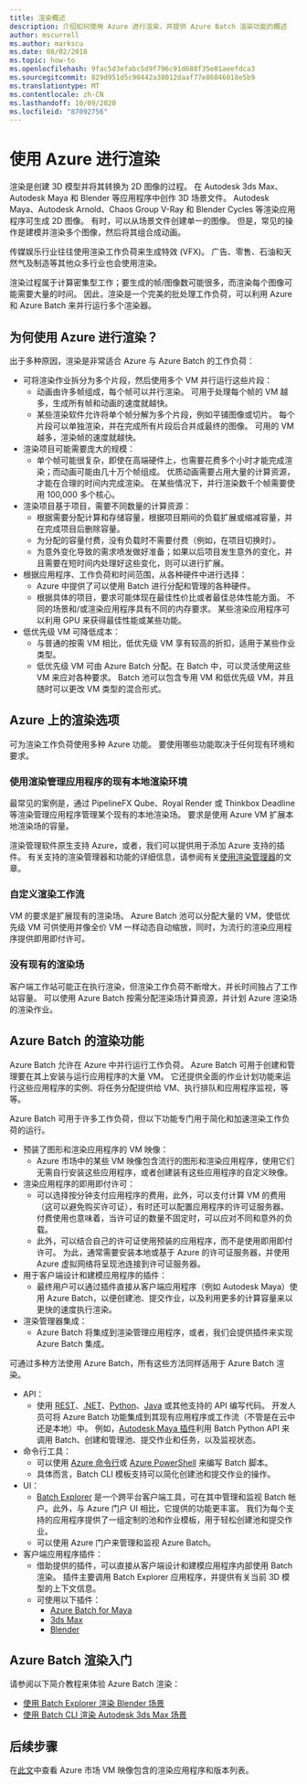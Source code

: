 ```yaml
---
title: 渲染概述
description: 介绍如何使用 Azure 进行渲染，并提供 Azure Batch 渲染功能的概述
author: mscurrell
ms.author: markscu
ms.date: 08/02/2018
ms.topic: how-to
ms.openlocfilehash: 9fac5d3efabc5d9f796c91d688f35e01aeefdca3
ms.sourcegitcommit: 829d951d5c90442a38012daaf77e86046018e5b9
ms.translationtype: MT
ms.contentlocale: zh-CN
ms.lasthandoff: 10/09/2020
ms.locfileid: "87092756"
---
```

# <a name="rendering-using-azure"></a>使用 Azure 进行渲染

渲染是创建 3D 模型并将其转换为 2D 图像的过程。 在 Autodesk 3ds Max、Autodesk Maya 和 Blender 等应用程序中创作 3D 场景文件。  Autodesk Maya、Autodesk Arnold、Chaos Group V-Ray 和 Blender Cycles 等渲染应用程序可生成 2D 图像。  有时，可以从场景文件创建单一的图像。 但是，常见的操作是建模并渲染多个图像，然后将其组合成动画。

传媒娱乐行业往往使用渲染工作负荷来生成特效 (VFX)。 广告、零售、石油和天然气及制造等其他众多行业也会使用渲染。

渲染过程属于计算密集型工作；要生成的帧/图像数可能很多，而渲染每个图像可能需要大量的时间。  因此，渲染是一个完美的批处理工作负荷，可以利用 Azure 和 Azure Batch 来并行运行多个渲染器。

## <a name="why-use-azure-for-rendering"></a>为何使用 Azure 进行渲染？

出于多种原因，渲染是非常适合 Azure 与 Azure Batch 的工作负荷：

* 可将渲染作业拆分为多个片段，然后使用多个 VM 并行运行这些片段：
  * 动画由许多帧组成，每个帧可以并行渲染。  可用于处理每个帧的 VM 越多，生成所有帧和动画的速度就越快。
  * 某些渲染软件允许将单个帧分解为多个片段，例如平铺图像或切片。  每个片段可以单独渲染，并在完成所有片段后合并成最终的图像。  可用的 VM 越多，渲染帧的速度就越快。
* 渲染项目可能需要庞大的规模：
  * 单个帧可能很复杂，即使在高端硬件上，也需要花费多个小时才能完成渲染；而动画可能由几十万个帧组成。  优质动画需要占用大量的计算资源，才能在合理的时间内完成渲染。  在某些情况下，并行渲染数千个帧需要使用 100,000 多个核心。
* 渲染项目基于项目，需要不同数量的计算资源：
  * 根据需要分配计算和存储容量，根据项目期间的负载扩展或缩减容量，并在完成项目后删除容量。
  * 为分配的容量付费，没有负载时不需要付费（例如，在项目切换时）。
  * 为意外变化导致的需求喷发做好准备；如果以后项目发生意外的变化，并且需要在短时间内处理好这些变化，则可以进行扩展。
* 根据应用程序、工作负荷和时间范围，从各种硬件中进行选择：
  * Azure 中提供了可以使用 Batch 进行分配和管理的各种硬件。
  * 根据具体的项目，要求可能体现在最佳性价比或者最佳总体性能方面。  不同的场景和/或渲染应用程序具有不同的内存要求。  某些渲染应用程序可以利用 GPU 来获得最佳性能或某些功能。 
* 低优先级 VM 可降低成本：
  * 与普通的按需 VM 相比，低优先级 VM 享有较高的折扣，适用于某些作业类型。
  * 低优先级 VM 可由 Azure Batch 分配。在 Batch 中，可以灵活使用这些 VM 来应对各种要求。  Batch 池可以包含专用 VM 和低优先级 VM，并且随时可以更改 VM 类型的混合形式。

## <a name="options-for-rendering-on-azure"></a>Azure 上的渲染选项

可为渲染工作负荷使用多种 Azure 功能。  要使用哪些功能取决于任何现有环境和要求。

### <a name="existing-on-premises-rendering-environment-using-a-render-management-application"></a>使用渲染管理应用程序的现有本地渲染环境

最常见的案例是，通过 PipelineFX Qube、Royal Render 或 Thinkbox Deadline 等渲染管理应用程序管理某个现有的本地渲染场。  要求是使用 Azure VM 扩展本地渲染场的容量。

渲染管理软件原生支持 Azure，或者，我们可以提供用于添加 Azure 支持的插件。 有关支持的渲染管理器和功能的详细信息，请参阅有关[使用渲染管理器](./batch-rendering-render-managers.md)的文章。

### <a name="custom-rendering-workflow"></a>自定义渲染工作流

VM 的要求是扩展现有的渲染场。  Azure Batch 池可以分配大量的 VM，使低优先级 VM 可供使用并像全价 VM 一样动态自动缩放，同时，为流行的渲染应用程序提供即用即付许可。

### <a name="no-existing-render-farm"></a>没有现有的渲染场

客户端工作站可能正在执行渲染，但渲染工作负荷不断增大，并长时间独占了工作站容量。  可以使用 Azure Batch 按需分配渲染场计算资源，并计划 Azure 渲染场的渲染作业。

## <a name="azure-batch-rendering-capabilities"></a>Azure Batch 的渲染功能

Azure Batch 允许在 Azure 中并行运行工作负荷。  Azure Batch 可用于创建和管理要在其上安装与运行应用程序的大量 VM。  它还提供全面的作业计划功能来运行这些应用程序的实例、将任务分配提供给 VM、执行排队和应用程序监视，等等。

Azure Batch 可用于许多工作负荷，但以下功能专门用于简化和加速渲染工作负荷的运行。

* 预装了图形和渲染应用程序的 VM 映像：
  * Azure 市场中的某些 VM 映像包含流行的图形和渲染应用程序，使用它们无需自行安装这些应用程序，或者创建装有这些应用程序的自定义映像。 
* 渲染应用程序的即用即付许可：
  * 可以选择按分钟支付应用程序的费用，此外，可以支付计算 VM 的费用（这可以避免购买许可证），有时还可以配置应用程序的许可证服务器。  付费使用也意味着，当许可证的数量不固定时，可以应对不同和意外的负载。
  * 此外，可以结合自己的许可证使用预装的应用程序，而不是使用即用即付许可。 为此，通常需要安装本地或基于 Azure 的许可证服务器，并使用 Azure 虚拟网络将呈现池连接到许可证服务器。
* 用于客户端设计和建模应用程序的插件：
  * 最终用户可以通过插件直接从客户端应用程序（例如 Autodesk Maya）使用 Azure Batch，以便创建池、提交作业，以及利用更多的计算容量来以更快的速度执行渲染。
* 渲染管理器集成：
  * Azure Batch 将集成到渲染管理应用程序，或者，我们会提供插件来实现 Azure Batch 集成。

可通过多种方法使用 Azure Batch，所有这些方法同样适用于 Azure Batch 渲染。

* API：
  * 使用 [REST](/rest/api/batchservice)、[.NET](/dotnet/api/overview/azure/batch)、[Python](/python/api/overview/azure/batch)、[Java](/java/api/overview/azure/batch) 或其他支持的 API 编写代码。  开发人员可将 Azure Batch 功能集成到其现有应用程序或工作流（不管是在云中还是本地）中。  例如，[Autodesk Maya 插件](https://github.com/Azure/azure-batch-maya)利用 Batch Python API 来调用 Batch、创建和管理池、提交作业和任务，以及监视状态。
* 命令行工具：
  * 可以使用 [Azure 命令行](/cli/azure/)或 [Azure PowerShell](/powershell/azure/) 来编写 Batch 脚本。
  * 具体而言，Batch CLI 模板支持可以简化创建池和提交作业的操作。
* UI：
  * [Batch Explorer](https://github.com/Azure/BatchExplorer) 是一个跨平台客户端工具，可在其中管理和监视 Batch 帐户。此外，与 Azure 门户 UI 相比，它提供的功能更丰富。  我们为每个支持的应用程序提供了一组定制的池和作业模板，用于轻松创建池和提交作业。
  * 可以使用 Azure 门户来管理和监视 Azure Batch。
* 客户端应用程序插件：
  * 借助提供的插件，可以直接从客户端设计和建模应用程序内部使用 Batch 渲染。 插件主要调用 Batch Explorer 应用程序，并提供有关当前 3D 模型的上下文信息。
  * 可使用以下插件：
    * [Azure Batch for Maya](https://github.com/Azure/azure-batch-maya)
    * [3ds Max](https://github.com/Azure/azure-batch-rendering/tree/master/plugins/3ds-max)
    * [Blender](https://github.com/Azure/azure-batch-rendering/tree/master/plugins/blender)

## <a name="getting-started-with-azure-batch-rendering"></a>Azure Batch 渲染入门

请参阅以下简介教程来体验 Azure Batch 渲染：

* [使用 Batch Explorer 渲染 Blender 场景](./tutorial-rendering-batchexplorer-blender.md)
* [使用 Batch CLI 渲染 Autodesk 3ds Max 场景](./tutorial-rendering-cli.md)

## <a name="next-steps"></a>后续步骤

在[此文](./batch-rendering-applications.md)中查看 Azure 市场 VM 映像包含的渲染应用程序和版本列表。
